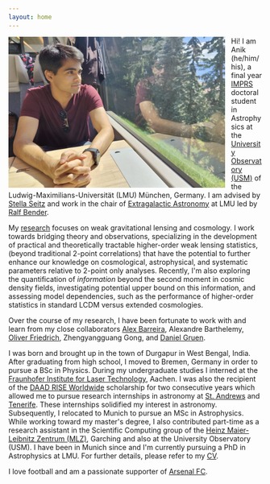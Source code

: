 ```yaml
---
layout: home
---
```


<img align="left" width="430" height="300" src="images/Anik_Halder_img.jpg" alt="Anik Halder image" style="float:left; padding-right:12px" />

Hi! I am Anik (he/him/his), a final year [IMPRS](https://www.imprs-astro.mpg.de/content/about-imprs-astrophysics.html) doctoral student in Astrophysics at the [University Observatory (USM)](https://www.usm.uni-muenchen.de/) of the Ludwig-Maximilians-Universität (LMU) München, Germany. I am advised by [Stella Seitz](https://www.usm.lmu.de/people/stella/stella.html) and work in the chair of [Extragalactic Astronomy](https://www.exgal.physik.uni-muenchen.de/index.html) at LMU led by [Ralf Bender](https://www.mpe.mpg.de/~bender/).

My [research](research.md) focuses on weak gravitational lensing and cosmology. I work towards bridging theory and observations, specializing in the development of practical and theoretically tractable higher-order weak lensing statistics, (beyond traditional 2-point correlations) that have the potential to further enhance our knowledge on cosmological, astrophysical, and systematic parameters relative to 2-point only analyses. Recently, I'm also exploring the quantification of *information* beyond the second moment in cosmic density fields, investigating potential upper bound on this information, and assessing model dependencies, such as the performance of higher-order statistics in standard LCDM versus extended cosmologies.

Over the course of my research, I have been fortunate to work with and learn from my close collaborators [Alex Barreira](https://www.origins-cluster.de/forschung/origins-fellows/barreira), Alexandre Barthelemy, [Oliver Friedrich](https://www.usm.lmu.de/~oliverf/), Zhengyangguang Gong, and [Daniel Gruen](https://www.physik.lmu.de/en/about-us/people/contact-page/gruen.html).

I was born and brought up in the town of Durgapur in West Bengal, India. After graduating from high school, I moved to Bremen, Germany in order to pursue a BSc in Physics. During my undergraduate studies I interned at the [Fraunhofer Institute for Laser Technology](https://www.ilt.fraunhofer.de/en.html), Aachen. I was also the recipient of the [DAAD RISE Worldwide](https://www.daad.de/rise/en/rise-worldwide/) scholarship for two consecutive years which allowed me to pursue research internships in astronomy at [St. Andrews](https://www.st-andrews.ac.uk/physics-astronomy/about/) and [Tenerife](https://www.iac.es/en). These internships solidified my interest in astronomy. Subsequently, I relocated to Munich to pursue an MSc in Astrophysics. While working toward my master's degree, I also contributed part-time as a research assistant in the
Scientific Computing group of the [Heinz Maier-Leibnitz Zentrum (MLZ)](https://mlz-garching.de/englisch/science-und-projects/project-coordination/scientific-computing.html), Garching and also at the University Observatory (USM). I have been in Munich since and I'm currently pursuing a PhD in Astrophysics at LMU. For further details, please refer to my [CV](cv/AnikHalder_CV.pdf).

I love football and am a passionate supporter of [Arsenal FC](https://www.arsenal.com).

